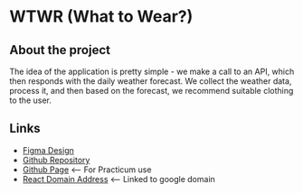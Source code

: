 # WTWR (What to Wear?)

## About the project

The idea of the application is pretty simple - we make a call to an API, which then responds with the daily weather forecast. We collect the weather data, process it, and then based on the forecast, we recommend suitable clothing to the user.

## Links

- [Figma Design](https://www.figma.com/file/DTojSwldenF9UPKQZd6RRb/Sprint-10%3A-WTWR)
- [Github Repository](https://github.com/SamPage4427/se_project_react)
- [Github Page](https://SamPage4427.github.io/se_project_react) <-- For Practicum use
- [React Domain Address](https://www.samjpage.dev/se_project_react) <-- Linked to google domain
